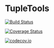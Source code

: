 # TupleTools

[![Build Status](https://travis-ci.org/jutho/TupleTools.jl.svg?branch=master)](https://travis-ci.org/jutho/TupleTools.jl)

[![Coverage Status](https://coveralls.io/repos/jutho/TupleTools.jl/badge.svg?branch=master&service=github)](https://coveralls.io/github/jutho/TupleTools.jl?branch=master)

[![codecov.io](http://codecov.io/github/jutho/TupleTools.jl/coverage.svg?branch=master)](http://codecov.io/github/jutho/TupleTools.jl?branch=master)
